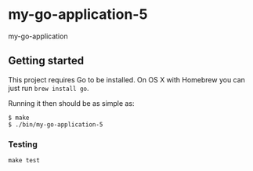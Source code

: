 # my-go-application-5

my-go-application

## Getting started

This project requires Go to be installed. On OS X with Homebrew you can just run `brew install go`.

Running it then should be as simple as:

```console
$ make
$ ./bin/my-go-application-5
```

### Testing

`make test`
